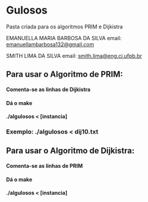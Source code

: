 # Gulosos
Pasta criada para os algoritmos PRIM e Dijkistra

EMANUELLA MARIA BARBOSA DA SILVA email: emanuellambarbosa132@gmail.com

SMITH LIMA DA SILVA email: smith.lima@eng.ci.ufpb.br

## Para usar o Algoritmo de PRIM:
#### Comenta-se as linhas de Dijkistra
#### Dá o make
#### ./algulosos < [instancia]
### Exemplo: ./algulosos < dij10.txt

## Para usar o Algoritmo de Dijkistra:
#### Comenta-se as linhas de PRIM
#### Dá o make
#### ./algulosos < [instancia]


